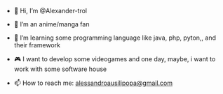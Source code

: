 - 👋 Hi, I’m @Alexander-trol
- 👀 I’m an anime/manga fan
- 🌱 I’m learning some programming language like java, php, pyton,, and their framework
- 🎮 I want to develop some videogames and one day, maybe, i want to work with some software house

- 📫 How to reach me: alessandroausilipopa@gmail.com
<!---
Alexander-trol/Alexander-trol is a ✨ special ✨ repository because its `README.md` (this file) appears on your GitHub profile.
You can click the Preview link to take a look at your changes.
--->
